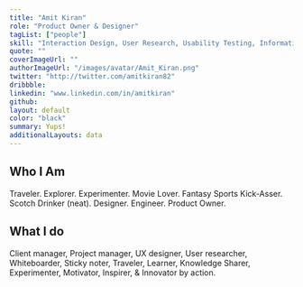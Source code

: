 ```yaml
---
title: "Amit Kiran"
role: "Product Owner & Designer"
tagList: ["people"]
skill: "Interaction Design, User Research, Usability Testing, Information Architecture, Customer Satisfaction, Consulting, Marketing, Sales"
quote: ""
coverImageUrl: ""
authorImageUrl: "/images/avatar/Amit_Kiran.png"
twitter: "http://twitter.com/amitkiran82"
dribbble:
linkedin: "www.linkedin.com/in/amitkiran"
github:
layout: default
color: "black"
summary: Yups!
additionalLayouts: data
---
```


## Who I Am

Traveler. Explorer. Experimenter.
Movie Lover.  Fantasy Sports Kick-Asser.  Scotch Drinker (neat).
Designer. Engineer. Product Owner.

## What I do

Client manager, Project manager, UX designer, User researcher, Whiteboarder, Sticky noter, Traveler, Learner, Knowledge Sharer, Experimenter, Motivator, Inspirer, & Innovator by action.
